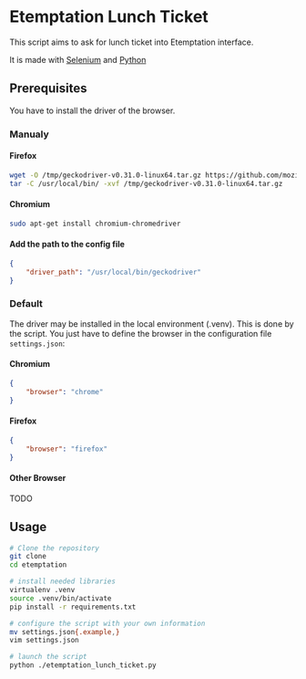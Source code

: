 # Etemptation Lunch Ticket

This script aims to ask for lunch ticket into Etemptation interface.

It is made with [Selenium](https://www.selenium.dev/selenium/docs/api/py/index.html#)
and [Python](https://www.python.org)

## Prerequisites

You have to install the driver of the browser. 


### Manualy

#### Firefox 

```bash
wget -O /tmp/geckodriver-v0.31.0-linux64.tar.gz https://github.com/mozilla/geckodriver/releases/download/v0.31.0/geckodriver-v0.31.0-linux64.tar.gz
tar -C /usr/local/bin/ -xvf /tmp/geckodriver-v0.31.0-linux64.tar.gz
```

#### Chromium

```bash
sudo apt-get install chromium-chromedriver
```

#### Add the path to the config file

```json
{
    "driver_path": "/usr/local/bin/geckodriver"
}
```

### Default

The driver may be installed in the local environment (.venv). This is done by the script. 
You just have to define the browser in the configuration file `settings.json`: 

#### Chromium
```json
{
    "browser": "chrome"
}
```

#### Firefox
```json
{
    "browser": "firefox"
}
```

#### Other Browser

TODO


## Usage

```bash
# Clone the repository
git clone 
cd etemptation

# install needed libraries
virtualenv .venv
source .venv/bin/activate
pip install -r requirements.txt

# configure the script with your own information
mv settings.json{.example,}
vim settings.json

# launch the script
python ./etemptation_lunch_ticket.py
```



